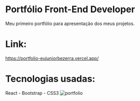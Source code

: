 # Portfólio Front-End Developer
Meu primeiro portfólio para apresentação dos meus projetos.
# Link:
https://portfolio-eujuniorbezerra.vercel.app/
# Tecnologias usadas:
React - Bootstrap - CSS3
![portfolio](https://github.com/eujuniorbezerra/portfolio/assets/132306741/ca00352a-2972-40d7-b802-69f6ae63ec46)
